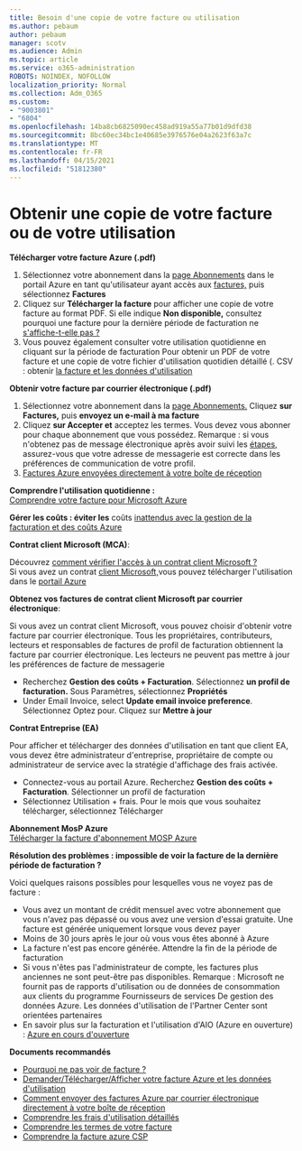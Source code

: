 ```yaml
---
title: Besoin d'une copie de votre facture ou utilisation
ms.author: pebaum
author: pebaum
manager: scotv
ms.audience: Admin
ms.topic: article
ms.service: o365-administration
ROBOTS: NOINDEX, NOFOLLOW
localization_priority: Normal
ms.collection: Adm_O365
ms.custom:
- "9003801"
- "6804"
ms.openlocfilehash: 14ba8cb6825090ec458ad919a55a77b01d9dfd38
ms.sourcegitcommit: 8bc60ec34bc1e40685e3976576e04a2623f63a7c
ms.translationtype: MT
ms.contentlocale: fr-FR
ms.lasthandoff: 04/15/2021
ms.locfileid: "51812380"
---
```

# <a name="get-a-copy-of-your-bill-or-usage"></a>Obtenir une copie de votre facture ou de votre utilisation

**Télécharger votre facture Azure (.pdf)**

1. Sélectionnez votre abonnement dans la [page Abonnements](https://portal.azure.com/#blade/Microsoft_Azure_Billing/SubscriptionsBlade) dans le portail Azure en tant qu'utilisateur ayant accès aux [factures,](https://docs.microsoft.com/azure/cost-management-billing/manage/manage-billing-access?WT.mc_id=Portal-Microsoft_Azure_Support) puis sélectionnez **Factures**
2. Cliquez sur **Télécharger la facture** pour afficher une copie de votre facture au format PDF. Si elle indique **Non disponible,** consultez pourquoi une facture pour la dernière période de facturation ne [s'affiche-t-elle pas ?](https://docs.microsoft.com/azure/cost-management-billing/manage/download-azure-invoice-daily-usage-date?WT.mc_id=Portal-Microsoft_Azure_Support#noinvoice)
3. Vous pouvez également consulter votre utilisation quotidienne en cliquant sur la période de facturation Pour obtenir un PDF de votre facture et une copie de votre fichier d'utilisation quotidien détaillé (. CSV : obtenir [la facture et les données d'utilisation](https://docs.microsoft.com/azure/cost-management-billing/manage/download-azure-invoice-daily-usage-date?WT.mc_id=Portal-Microsoft_Azure_Support)

**Obtenir votre facture par courrier électronique (.pdf)**

1. Sélectionnez votre abonnement dans la [page Abonnements.](https://ms.portal.azure.com/#blade/Microsoft_Azure_Billing/SubscriptionsBlade) Cliquez **sur Factures,** puis **envoyez un e-mail à ma facture**
2. Cliquez **sur Accepter et** acceptez les termes. Vous devez vous abonner pour chaque abonnement que vous possédez. Remarque : si vous n'obtenez pas de message électronique après avoir suivi les [étapes,](https://account.windowsazure.com/profile) assurez-vous que votre adresse de messagerie est correcte dans les préférences de communication de votre profil.
3. [Factures Azure envoyées directement à votre boîte de réception](https://azure.microsoft.com/blog/azure-email-invoices/)

**Comprendre l'utilisation quotidienne :**  
 [Comprendre votre facture pour Microsoft Azure](https://docs.microsoft.com/azure/cost-management-billing/understand/review-individual-bill?WT.mc_id=Portal-Microsoft_Azure_Support)  

**Gérer les coûts : éviter les** coûts [inattendus avec la gestion de la facturation et des coûts Azure](https://docs.microsoft.com/azure/cost-management-billing/manage/getting-started?WT.mc_id=Portal-Microsoft_Azure_Support)  

**Contrat client Microsoft (MCA)**:

Découvrez  [comment vérifier l'accès à un contrat client Microsoft ?](https://docs.microsoft.com/azure/cost-management-billing/manage/download-azure-invoice-daily-usage-date?WT.mc_id=Portal-Microsoft_Azure_Support#check-access-to-a-microsoft-customer-agreement)  
Si vous avez un contrat [client Microsoft,](https://docs.microsoft.com/azure/cost-management-billing/manage/download-azure-invoice-daily-usage-date?WT.mc_id=Portal-Microsoft_Azure_Support#check-access-to-a-microsoft-customer-agreement)vous pouvez télécharger l'utilisation dans le [portail Azure](https://portal.azure.com/)

**Obtenez vos factures de contrat client Microsoft par courrier électronique**:

Si vous avez un contrat client Microsoft, vous pouvez choisir d'obtenir votre facture par courrier électronique. Tous les propriétaires, contributeurs, lecteurs et responsables de factures de profil de facturation obtiennent la facture par courrier électronique. Les lecteurs ne peuvent pas mettre à jour les préférences de facture de messagerie

- Recherchez **Gestion des coûts + Facturation**. Sélectionnez **un profil de facturation.** Sous Paramètres, sélectionnez **Propriétés**
- Under Email Invoice, select **Update email invoice preference**. Sélectionnez Optez pour. Cliquez sur **Mettre à jour**

**Contrat Entreprise (EA)**

Pour afficher et télécharger des données d'utilisation en tant que client EA, vous devez être administrateur d'entreprise, propriétaire de compte ou administrateur de service avec la stratégie d'affichage des frais activée.

- Connectez-vous au portail Azure. Recherchez **Gestion des coûts + Facturation**. Sélectionner un profil de facturation
- Sélectionnez Utilisation + frais. Pour le mois que vous souhaitez télécharger, sélectionnez Télécharger

**Abonnement MosP Azure**  
[Télécharger la facture d'abonnement MOSP Azure](https://docs.microsoft.com/azure/cost-management-billing/understand/download-azure-invoice?WT.mc_id=Portal-Microsoft_Azure_Support#download-your-mosp-azure-subscription-invoice)

**Résolution des problèmes : impossible de voir la facture de la dernière période de facturation ?**

Voici quelques raisons possibles pour lesquelles vous ne voyez pas de facture :

- Vous avez un montant de crédit mensuel avec votre abonnement que vous n'avez pas dépassé ou vous avez une version d'essai gratuite. Une facture est générée uniquement lorsque vous devez payer
- Moins de 30 jours après le jour où vous vous êtes abonné à Azure
- La facture n'est pas encore générée. Attendre la fin de la période de facturation
- Si vous n'êtes pas l'administrateur de compte, les factures plus anciennes ne sont peut-être pas disponibles. Remarque : Microsoft ne fournit pas de rapports d'utilisation ou de données de consommation aux clients du programme Fournisseurs de services De gestion des données Azure. Les données d'utilisation de l'Partner Center sont orientées partenaires
- En savoir plus sur la facturation et l'utilisation d'AIO (Azure en ouverture) : [Azure en cours d'ouverture](https://azure.microsoft.com/offers/ms-azr-0111p/)

**Documents recommandés**

- [Pourquoi ne pas voir de facture ?](https://docs.microsoft.com/azure/cost-management-billing/understand/download-azure-invoice?WT.mc_id=Portal-Microsoft_Azure_Support#noinvoice)
- [Demander/Télécharger/Afficher votre facture Azure et les données d'utilisation](https://docs.microsoft.com/azure/cost-management-billing/manage/download-azure-invoice-daily-usage-date?WT.mc_id=Portal-Microsoft_Azure_Support)
- [Comment envoyer des factures Azure par courrier électronique directement à votre boîte de réception](https://docs.microsoft.com/azure/cost-management-billing/manage/download-azure-invoice-daily-usage-date?WT.mc_id=Portal-Microsoft_Azure_Support)
- [Comprendre les frais d'utilisation détaillés](https://docs.microsoft.com/azure/cost-management-billing/understand/review-individual-bill?WT.mc_id=Portal-Microsoft_Azure_Support#csv)
- [Comprendre les termes de votre facture](https://docs.microsoft.com/azure/cost-management-billing/understand/understand-invoice?WT.mc_id=Portal-Microsoft_Azure_Support)
- [Comprendre la facture azure CSP](https://docs.microsoft.com/partner-center/azure-plan-lp?WT.mc_id=Portal-Microsoft_Azure_Support)
